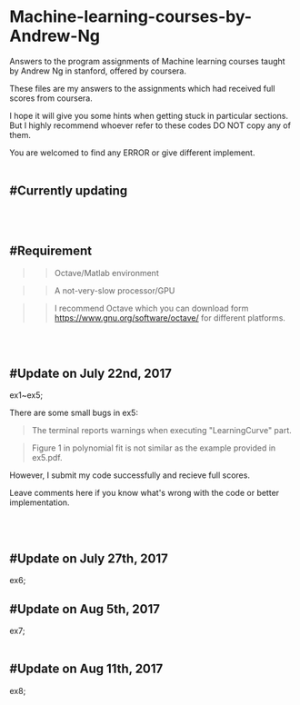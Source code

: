 # Machine-learning-courses-by-Andrew-Ng


  Answers to the program assignments of Machine learning courses taught by Andrew Ng in stanford, offered by coursera.

  These files are my answers to the assignments which had received full scores from coursera.

  I hope it will give you some hints when getting stuck in particular sections. But I highly recommend whoever refer to these codes      DO NOT copy any of them.

  You are welcomed to find any ERROR or give different implement.
<br>
<br>


#Currently updating
------

<br>
<br>

#Requirement
------------
>>Octave/Matlab environment


>>A not-very-slow processor/GPU

>>I recommend Octave which you can download form https://www.gnu.org/software/octave/ for different platforms.


<br>
<br>

#Update on July 22nd, 2017
------------
  ex1~ex5;

  There are some small bugs in ex5: 

  >The terminal reports warnings when executing "LearningCurve" part.

  >Figure 1 in polynomial fit is not similar as the example provided in ex5.pdf.

  However, I submit my code successfully and recieve full scores.

  Leave comments here if you know what's wrong with the code or better implementation.  

<br>
<br>

#Update on July 27th, 2017
------------
ex6;
<br>
<bt>

#Update on Aug 5th, 2017
------------
ex7;
<br>
<br>

#Update on Aug 11th, 2017
------------
ex8;
<br>
<br>


